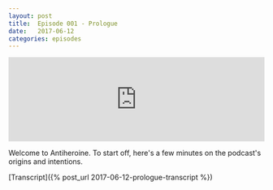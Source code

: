 ```yaml
---
layout: post
title:  Episode 001 - Prologue
date:   2017-06-12
categories: episodes
---
```


<iframe width="100%" height="166" scrolling="no" frameborder="no" src="https://w.soundcloud.com/player/?url=https%3A//api.soundcloud.com/tracks/333494328&amp;color=ff5500&amp;auto_play=false&amp;hide_related=false&amp;show_comments=true&amp;show_user=true&amp;show_reposts=false"></iframe>

Welcome to Antiheroine. To start off, here's a few minutes on the podcast's origins and intentions.

[Transcript]({% post_url 2017-06-12-prologue-transcript %})
